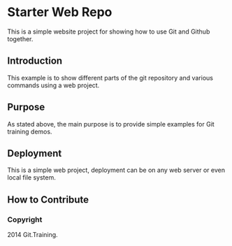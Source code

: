 # Starter Web Repo

This is a simple website project for showing how to use Git and Github together.

## Introduction

This example is to show different parts of the git repository and various commands using a web project.

## Purpose
As stated above, the main purpose is to provide simple examples for Git training demos.

## Deployment
This is a simple web project, deployment can be on any web server or even local file system.

## How to Contribute

### Copyright
2014 Git.Training.



